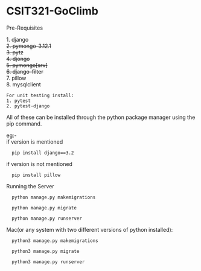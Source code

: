 # CSIT321-GoClimb


Pre-Requisites
<br>
<div>
    1. django<br>
    <s>
        2. pymongo-3.12.1<br>
        3. pytz<br>
        4. djongo<br>
        5. pymongo[srv]<br>
        6. django-filter<br>
    </s>
    7. pillow<br>
    8. mysqlclient
    
    
    For unit testing install: 
    1. pytest 
    2. pytest-django
</div>

All of these can be installed through the python package manager using the pip command.

eg:-  
if version is mentioned

      pip install django==3.2 
      
if version is not mentioned
      
      pip install pillow
     
     
Running the Server

      python manage.py makemigrations

      python manage.py migrate

      python manage.py runserver


Mac(or any system with two different versions of python installed): 

      python3 manage.py makemigrations

      python3 manage.py migrate

      python3 manage.py runserver
